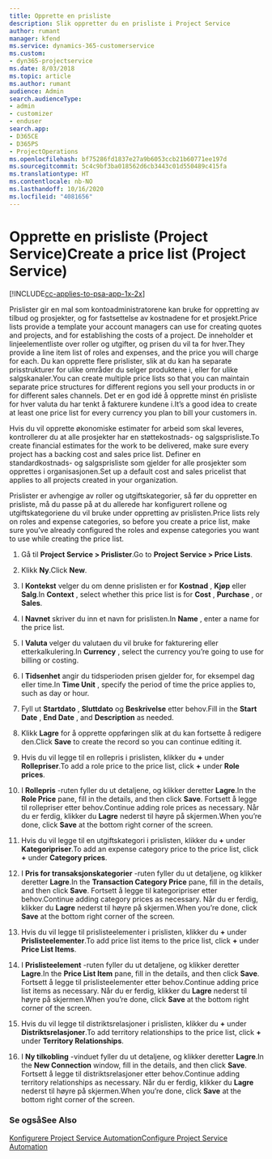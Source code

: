 ```yaml
---
title: Opprette en prisliste
description: Slik oppretter du en prisliste i Project Service
author: rumant
manager: kfend
ms.service: dynamics-365-customerservice
ms.custom:
- dyn365-projectservice
ms.date: 8/03/2018
ms.topic: article
ms.author: rumant
audience: Admin
search.audienceType:
- admin
- customizer
- enduser
search.app:
- D365CE
- D365PS
- ProjectOperations
ms.openlocfilehash: bf75286fd1837e27a9b6053ccb21b60771ee197d
ms.sourcegitcommit: 5c4c9bf3ba018562d6cb3443c01d550489c415fa
ms.translationtype: HT
ms.contentlocale: nb-NO
ms.lasthandoff: 10/16/2020
ms.locfileid: "4081656"
---
```

# <a name="create-a-price-list-project-service"></a><span data-ttu-id="ac1a6-103">Opprette en prisliste (Project Service)</span><span class="sxs-lookup"><span data-stu-id="ac1a6-103">Create a price list (Project Service)</span></span>

[!INCLUDE[cc-applies-to-psa-app-1x-2x](../includes/cc-applies-to-psa-app-1x-2x.md)]

<span data-ttu-id="ac1a6-104">Prislister gir en mal som kontoadministratorene kan bruke for oppretting av tilbud og prosjekter, og for fastsettelse av kostnadene for et prosjekt.</span><span class="sxs-lookup"><span data-stu-id="ac1a6-104">Price lists provide a template your account managers can use for creating quotes and projects, and for establishing the costs of a project.</span></span> <span data-ttu-id="ac1a6-105">De inneholder et linjeelementliste over roller og utgifter, og prisen du vil ta for hver.</span><span class="sxs-lookup"><span data-stu-id="ac1a6-105">They provide a line item list of roles and expenses, and the price you will charge for each.</span></span> <span data-ttu-id="ac1a6-106">Du kan opprette flere prislister, slik at du kan ha separate prisstrukturer for ulike områder du selger produktene i, eller for ulike salgskanaler.</span><span class="sxs-lookup"><span data-stu-id="ac1a6-106">You can create multiple price lists so that you can maintain separate price structures for different regions you sell your products in or for different sales channels.</span></span> <span data-ttu-id="ac1a6-107">Det er en god idé å opprette minst én prisliste for hver valuta du har tenkt å fakturere kundene i.</span><span class="sxs-lookup"><span data-stu-id="ac1a6-107">It’s a good idea to create at least one price list for every currency you plan to bill your customers in.</span></span>  
  
<span data-ttu-id="ac1a6-108">Hvis du vil opprette økonomiske estimater for arbeid som skal leveres, kontrollerer du at alle prosjekter har en støttekostnads- og salgsprisliste.</span><span class="sxs-lookup"><span data-stu-id="ac1a6-108">To create financial estimates for the work to be delivered, make sure every project has a backing cost and sales price list.</span></span> <span data-ttu-id="ac1a6-109">Definer en standardkostnads- og salgsprisliste som gjelder for alle prosjekter som opprettes i organisasjonen.</span><span class="sxs-lookup"><span data-stu-id="ac1a6-109">Set up a default cost and sales pricelist that applies to all projects created in your organization.</span></span>  
  
<span data-ttu-id="ac1a6-110">Prislister er avhengige av roller og utgiftskategorier, så før du oppretter en prisliste, må du passe på at du allerede har konfigurert rollene og utgiftskategoriene du vil bruke under oppretting av prislisten.</span><span class="sxs-lookup"><span data-stu-id="ac1a6-110">Price lists rely on roles and expense categories, so before you create a price list, make sure you’ve already configured the roles and expense categories you want to use while creating the price list.</span></span>  
  
1.  <span data-ttu-id="ac1a6-111">Gå til **Project Service > Prislister**.</span><span class="sxs-lookup"><span data-stu-id="ac1a6-111">Go to **Project Service > Price Lists**.</span></span>  
  
2.  <span data-ttu-id="ac1a6-112">Klikk **Ny**.</span><span class="sxs-lookup"><span data-stu-id="ac1a6-112">Click **New**.</span></span>  
  
3.  <span data-ttu-id="ac1a6-113">I **Kontekst** velger du om denne prislisten er for **Kostnad** , **Kjøp** eller **Salg**.</span><span class="sxs-lookup"><span data-stu-id="ac1a6-113">In **Context** , select whether this price list is for **Cost** , **Purchase** , or **Sales**.</span></span>  
  
4.  <span data-ttu-id="ac1a6-114">I **Navnet** skriver du inn et navn for prislisten.</span><span class="sxs-lookup"><span data-stu-id="ac1a6-114">In **Name** , enter a name for the price list.</span></span>  
  
5.  <span data-ttu-id="ac1a6-115">I **Valuta** velger du valutaen du vil bruke for fakturering eller etterkalkulering.</span><span class="sxs-lookup"><span data-stu-id="ac1a6-115">In **Currency** , select the currency you’re going to use for billing or costing.</span></span>  
  
6.  <span data-ttu-id="ac1a6-116">I **Tidsenhet** angir du tidsperioden prisen gjelder for, for eksempel dag eller time.</span><span class="sxs-lookup"><span data-stu-id="ac1a6-116">In **Time Unit** , specify the period of time the price applies to, such as day or hour.</span></span>  
  
7.  <span data-ttu-id="ac1a6-117">Fyll ut **Startdato** , **Sluttdato** og **Beskrivelse** etter behov.</span><span class="sxs-lookup"><span data-stu-id="ac1a6-117">Fill in the **Start Date** , **End Date** , and **Description** as needed.</span></span>  
  
8.  <span data-ttu-id="ac1a6-118">Klikk **Lagre** for å opprette oppføringen slik at du kan fortsette å redigere den.</span><span class="sxs-lookup"><span data-stu-id="ac1a6-118">Click **Save** to create the record so you can continue editing it.</span></span>  
  
9. <span data-ttu-id="ac1a6-119">Hvis du vil legge til en rollepris i prislisten, klikker du **+** under **Rollepriser**.</span><span class="sxs-lookup"><span data-stu-id="ac1a6-119">To add a role price to the price list, click **+** under **Role prices**.</span></span>  
  
10. <span data-ttu-id="ac1a6-120">I **Rollepris** -ruten fyller du ut detaljene, og klikker deretter **Lagre**.</span><span class="sxs-lookup"><span data-stu-id="ac1a6-120">In the **Role Price** pane, fill in the details, and then click **Save**.</span></span> <span data-ttu-id="ac1a6-121">Fortsett å legge til rollepriser etter behov.</span><span class="sxs-lookup"><span data-stu-id="ac1a6-121">Continue adding role prices as necessary.</span></span> <span data-ttu-id="ac1a6-122">Når du er ferdig, klikker du **Lagre** nederst til høyre på skjermen.</span><span class="sxs-lookup"><span data-stu-id="ac1a6-122">When you’re done, click **Save** at the bottom right corner of the screen.</span></span>  
  
11. <span data-ttu-id="ac1a6-123">Hvis du vil legge til en utgiftskategori i prislisten, klikker du **+** under **Kategoripriser**.</span><span class="sxs-lookup"><span data-stu-id="ac1a6-123">To add an expense category price to the price list, click **+** under **Category prices**.</span></span>  
  
12. <span data-ttu-id="ac1a6-124">I **Pris for transaksjonskategorier** -ruten fyller du ut detaljene, og klikker deretter **Lagre**.</span><span class="sxs-lookup"><span data-stu-id="ac1a6-124">In the **Transaction Category Price** pane, fill in the details, and then click **Save**.</span></span> <span data-ttu-id="ac1a6-125">Fortsett å legge til kategoripriser etter behov.</span><span class="sxs-lookup"><span data-stu-id="ac1a6-125">Continue adding category prices as necessary.</span></span> <span data-ttu-id="ac1a6-126">Når du er ferdig, klikker du **Lagre** nederst til høyre på skjermen.</span><span class="sxs-lookup"><span data-stu-id="ac1a6-126">When you’re done, click **Save** at the bottom right corner of the screen.</span></span>  
  
13. <span data-ttu-id="ac1a6-127">Hvis du vil legge til prislisteelementer i prislisten, klikker du **+** under **Prislisteelementer**.</span><span class="sxs-lookup"><span data-stu-id="ac1a6-127">To add price list items to the price list, click **+** under **Price List Items**.</span></span>  
  
14. <span data-ttu-id="ac1a6-128">I **Prislisteelement** -ruten fyller du ut detaljene, og klikker deretter **Lagre**.</span><span class="sxs-lookup"><span data-stu-id="ac1a6-128">In the **Price List Item** pane, fill in the details, and then click **Save**.</span></span> <span data-ttu-id="ac1a6-129">Fortsett å legge til prislisteelementer etter behov.</span><span class="sxs-lookup"><span data-stu-id="ac1a6-129">Continue adding price list items as necessary.</span></span> <span data-ttu-id="ac1a6-130">Når du er ferdig, klikker du **Lagre** nederst til høyre på skjermen.</span><span class="sxs-lookup"><span data-stu-id="ac1a6-130">When you’re done, click **Save** at the bottom right corner of the screen.</span></span>  
  
15. <span data-ttu-id="ac1a6-131">Hvis du vil legge til distriktsrelasjoner i prislisten, klikker du **+** under **Distriktsrelasjoner**.</span><span class="sxs-lookup"><span data-stu-id="ac1a6-131">To add territory relationships to the price list, click **+** under **Territory Relationships**.</span></span>  
  
16. <span data-ttu-id="ac1a6-132">I **Ny tilkobling** -vinduet fyller du ut detaljene, og klikker deretter **Lagre**.</span><span class="sxs-lookup"><span data-stu-id="ac1a6-132">In the **New Connection** window, fill in the details, and then click **Save**.</span></span> <span data-ttu-id="ac1a6-133">Fortsett å legge til distriktsrelasjoner etter behov.</span><span class="sxs-lookup"><span data-stu-id="ac1a6-133">Continue adding territory relationships as necessary.</span></span> <span data-ttu-id="ac1a6-134">Når du er ferdig, klikker du **Lagre** nederst til høyre på skjermen.</span><span class="sxs-lookup"><span data-stu-id="ac1a6-134">When you’re done, click **Save** at the bottom right corner of the screen.</span></span>  
  
### <a name="see-also"></a><span data-ttu-id="ac1a6-135">Se også</span><span class="sxs-lookup"><span data-stu-id="ac1a6-135">See Also</span></span>  
 [<span data-ttu-id="ac1a6-136">Konfigurere Project Service Automation</span><span class="sxs-lookup"><span data-stu-id="ac1a6-136">Configure Project Service Automation</span></span>](../psa/configure.md)
